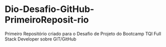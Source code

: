 # Dio-Desafio-GitHub-PrimeiroReposit-rio
Primeiro Repositório criado para o Desafio de Projeto do Bootcamp TQI Full Stack Developer  sobre GIT/GitHub
